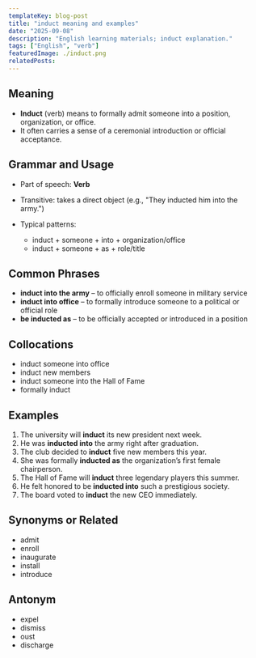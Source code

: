 ```yaml
---
templateKey: blog-post
title: "induct meaning and examples"
date: "2025-09-08"
description: "English learning materials; induct explanation."
tags: ["English", "verb"]
featuredImage: ./induct.png
relatedPosts:
---
```


## Meaning

- **Induct** (verb) means to formally admit someone into a position, organization, or office.
- It often carries a sense of a ceremonial introduction or official acceptance.

## Grammar and Usage

- Part of speech: **Verb**
- Transitive: takes a direct object (e.g., "They inducted him into the army.")
- Typical patterns:

  - induct + someone + into + organization/office
  - induct + someone + as + role/title

## Common Phrases

- **induct into the army** – to officially enroll someone in military service
- **induct into office** – to formally introduce someone to a political or official role
- **be inducted as** – to be officially accepted or introduced in a position

## Collocations

- induct someone into office
- induct new members
- induct someone into the Hall of Fame
- formally induct

## Examples

1. The university will **induct** its new president next week.
2. He was **inducted into** the army right after graduation.
3. The club decided to **induct** five new members this year.
4. She was formally **inducted as** the organization’s first female chairperson.
5. The Hall of Fame will **induct** three legendary players this summer.
6. He felt honored to be **inducted into** such a prestigious society.
7. The board voted to **induct** the new CEO immediately.

## Synonyms or Related

- admit
- enroll
- inaugurate
- install
- introduce

## Antonym

- expel
- dismiss
- oust
- discharge
